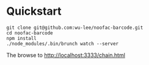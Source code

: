 # Quickstart

    git clone git@github.com:wu-lee/noofac-barcode.git
    cd noofac-barcode
    npm install
    ./node_modules/.bin/brunch watch --server

The browse to [http://localhost:3333/chain.html](http://localhost:3333/chain.html)
